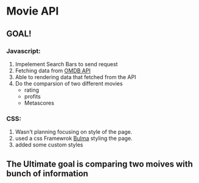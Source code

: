 # Movie API


## GOAL!
### Javascript:
  1. Impelement Search Bars to send request 
  2. Fetching data from [OMDB API](http://www.omdbapi.com/)  
  3. Able to rendering data that fetched from the API 
  4. Do the comparsion of two different movies
      - rating
      - profits
      - Metascores
### CSS:
  1. Wasn't planning focusing on style of the page.
  2. used a css Framewrok [Bulma](https://bulma.io/) styling the page.
  3. added some custom styles


## The Ultimate goal is comparing two moives with bunch of information
